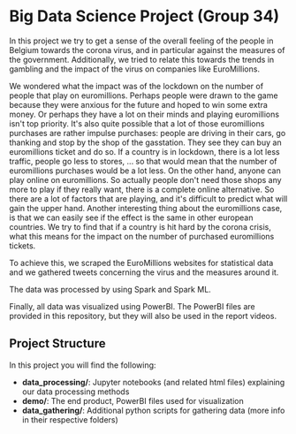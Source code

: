 # Big Data Science Project (Group 34)
In this project we try to get a sense of the overall feeling of the people in Belgium towards the corona virus, and in particular against the measures of the government.
Additionally, we tried to relate this towards the trends in gambling and the impact of the virus on companies like EuroMillions.

We wondered what the impact was of the lockdown on the number of people that play on euromillions.
Perhaps people were drawn to the game because they were anxious for the future and hoped to win some extra money.
Or perhaps they have a lot on their minds and playing euromillions isn't top priority.
It's also quite possible that a lot of those euromillions purchases are rather impulse purchases: people are driving in their cars, go thanking and stop by the shop of the gasstation. They see they can buy an euromillions ticket and do so. If a country is in lockdown, there is a lot less traffic, people go less to stores, ... so that would mean that the number of euromillions purchases would be a lot less.
On the other hand, anyone can play online on euromillions. So actually people don't need those shops any more to play if they really want, there is a complete online alternative.
So there are a lot of factors that are playing, and it's difficult to predict what will gain the upper hand.
Another interesting thing about the euromillions case, is that we can easily see if the effect is the same in other european countries.
We try to find that if a country is hit hard by the corona crisis, what this means for the impact on the number of purchased euromillions tickets.

To achieve this, we scraped the EuroMillions websites for statistical data and we gathered tweets concerning the virus and the measures around it.

The data was processed by using Spark and Spark ML.


Finally, all data was visualized using PowerBI.
The PowerBI files are provided in this repository, but they will also be used in the report videos.

## Project Structure
In this project you will find the following:

 - **data_processing/**: Jupyter notebooks (and related html files) explaining our data processing methods
 - **demo/**: The end product, PowerBI files used for visualization
 - **data_gathering/**: Additional python scripts for gathering data (more info in their respective folders)
